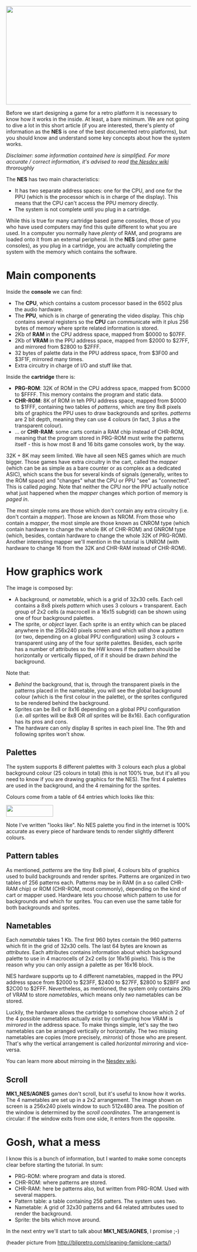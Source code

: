 <img src="http://www.mojontwins.com/dev/wp-content/uploads/2018/04/bleg.jpg" alt="" width="953" height="269" class="aligncenter size-full wp-image-57" />

Before we start designing a game for a retro platform it is necessary to know how it works in the inside. At least, a bare minimum. We are not going to dive a lot in this short article (if you are interested, there's plenty of information as the **NES** is one of the best documented retro platforms), but you should know and understand some key concepts about how the system works.

*Disclaimer: some information contained here is simplified. For more accurate / correct information, it's advised to read [the Nesdev wiki](https://wiki.nesdev.com/) throroughly*

The **NES** has two main characteristics:

- It has two separate address spaces: one for the CPU, and one for the PPU (which is the processor which is in charge of the display). This means that the CPU can't access the PPU memory directly.
- The system is not complete until you plug in a cartridge.

While this is true for many cartridge based game consoles, those of you who have used computers may find this quite different to what you are used. In a computer you normally have *plenty* of RAM, and programs are loaded onto it from an external peripheral. In the **NES** (and other game consoles), as you plug in a cartridge, you are actually completing the system with the memory which contains the software.

Main components
===============

Inside the **console** we can find:

- The **CPU**, which contains a custom processor based in the 6502 plus the audio hardware.
- The **PPU**, which is in charge of generating the video display. This chip contains several registers so the **CPU** can communicate with it plus 256 bytes of memory where sprite related information is stored.
- 2Kb of **RAM** in the CPU address space, mapped from $0000 to $07FF.
- 2Kb of **VRAM** in the PPU address space, mapped from $2000 to $27FF, and mirrored from $2800 to $2FFF.
- 32 bytes of palette data in the PPU address space, from $3F00 and $3F1F, mirrored many times.
- Extra circuitry in charge of I/O and stuff like that.

Inside the **cartridge** there is:

- **PRG-ROM**: 32K of ROM in the CPU address space, mapped from $C000 to $FFFF. This memory contains the program and static data.
- **CHR-ROM**: 8K of ROM in teh PPU address space, mapped from $0000 to $1FFF, containing two tables of *patterns*, which are tiny 8x8 pixels bits of graphics the PPU uses to draw backgrounds and sprites. *patterns* are 2 bit depth, meaning they can use 4 colours (in fact, 3 plus a the transparent colour).
- ... or **CHR-RAM**: some carts contain a RAM chip instead of CHR-ROM, meaning that the program stored in PRG-ROM must write the patterns itself - this is how most 8 and 16 bits game consoles work, by the way.

32K + 8K may seem limited. We have all seen NES games which are much bigger. Those games have extra circuitry in the cart, called the *mapper* (which can be as simple as a bare counter or as complex as a dedicated ASIC), which scans the bus for several kinds of signals (generally, writes to the ROM space) and "changes" what the CPU or PPU "see" as "connected". This is called *paging*. Note that neither the CPU nor the PPU actually notice what just happened when the *mapper* changes which portion of memory is *paged in*. 

The most simple roms are those which don't contain any extra circuitry (i.e. don't contain a *mapper*). Those are known as NROM. From those who contain a *mapper*, the most simple are those known as CNROM type (which contain hardware to change the whole 8K of CHR-ROM) and GNROM type (which, besides, contain hardware to change the whole 32K of PRG-ROM). Another interesting mapper we'll mention in the tutorial is UNROM (with hardware to change 16 from the 32K and CHR-RAM instead of CHR-ROM).

How graphics work
=================

The image is composed by:

- A background, or *nametable*, which is a grid of 32x30 cells. Each cell contains a 8x8 pixels *pattern* which uses 3 colours + transparent. Each group of 2x2 cells (a macrocell in a 16x15 subgrid) can be shown using one of four background palettes.
- The sprite, or *object* layer. Each sprite is an entity which can be placed anywhere in the 256x240 pixels screen and which will show a *pattern* (or two, depending on a global PPU configuration) using 3 colours + transparent using any of the four sprite palettes. Besides, each sprite has a number of attributes so the HW knows if the pattern should be horizontally or vertically flipped, of if it should be drawn *behind* the background.

Note that:

- *Behind* the background, that is, through the transparent pixels in the patterns placed in the nametable, you will see the global background colour (which is the first colour in the palette), or the sprites configured to be rendered behind the background.
- Sprites can be 8x8 or 8x16 depending on a global PPU configuration (i.e. *all* sprites will be 8x8 OR *all* sprites will be 8x16). Each configuration has its pros and cons.
- The hardware can only display 8 sprites in each pixel line. The 9th and following sprites won't show.

Palettes
--------

The system supports 8 different palettes with 3 colours each plus a global background colour (25 colours in total) (this is not 100% true, but it's all you need to know if you are drawing graphics for the NES). The first 4 palettes are used in the background, and the 4 remaining for the sprites.

Colours come from a table of 64 entries which looks like this:

<img src="http://www.mojontwins.com/dev/wp-content/uploads/2018/04/fullnespal.png" alt="" width="128" height="32" class="aligncenter size-full wp-image-42" />

Note I've written "looks like". No NES palette you find in the internet is 100% accurate as every piece of hardware tends to render slightly different colours.

Pattern tables
--------------

As mentioned, *patterns* are the tiny 8x8 pixel, 4 colours bits of graphics used to build backgrounds and render sprites. Patterns are organized in two tables of 256 patterns each. Patterns may be in RAM (in a so called CHR-RAM chip) or ROM (CHR-ROM, most commonly), depending on the kind of cart or mapper used. Hardware lets you choose which pattern to use for backgrounds and which for sprites. You can even use the same table for both backgrounds and sprites.

Nametables
----------

Each *nametable* takes 1 Kb. The first 960 bytes contain the 960 patterns which fit in the grid of 32x30 cells. The last 64 bytes are known as *attributes*. Each attributes contains information about which background palette to use in 4 macrocells of 2x2 cells (or 16x16 pixels). This is the reason why you can only assign a palette as per 16x16 block.

NES hardware supports up to 4 different nametables, mapped in the PPU address space from $2000 to $23FF, $2400 to $27FF, $2800 to $2BFF and $2C00 to $2FFF. Nevertheless, as mentioned, the system only contains 2Kb of VRAM to store *nametables*, which means only *two* nametables can be stored.

Luckily, the hardware allows the cartridge to somehow choose which 2 of the 4 possible nametables actually exist by configuring how VRAM is *mirrored* in the address space. To make things simple, let's say the two nametables can be arranged vertically or horizontally. The two missing nametables are copies (more precisely, *mirroris*) of those who are present. That's why the vertical arrangement is called *horizontal mirroring* and vice-versa.

You can learn more about mirroing in the [Nesdev wiki](https://wiki.nesdev.com/w/index.php/Mirroring).

Scroll
------

**MK1_NES/AGNES** games don't scroll, but it's useful to know how it works. The 4 nametables are set up in a 2x2 arrangement. The image shown on screen is a 256x240 pixels window to such 512x480 area. The position of the window is determined by the *scroll coordinates*. The arrangement is circular: if the window exits from one side, it enters from the opposite.

Gosh, what a mess
=================

I know this is a bunch of information, but I wanted to make some concepts clear before starting the tutorial. In sum:

- PRG-ROM: where program and data is stored.
- CHR-ROM: where patterns are stored.
- CHR-RAM: here be patterns also, but written from PRG-ROM. Used with several mappers.
- Pattern table: a table containing 256 patters. The system uses two.
- Nametable: A grid of 32x30 patterns and 64 related attributes used to render the background.
- Sprite: the bits which move around.

In the next entry we'll start to talk about **MK1_NES/AGNES**, I promise ;-)

(header picture from http://blipretro.com/cleaning-famiclone-carts/)
